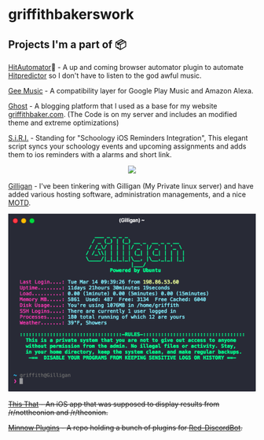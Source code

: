 # griffithbakerswork

## Projects I'm a part of 📦
[HitAutomator]()🚨 - A up and coming browser automator plugin to automate [Hitpredictor](https://hitpredictor.com) so I don't have to listen to the god awful music.

[Gee Music](https://github.com/stevenleeg/geemusic) - A compatibility layer for Google Play Music and Amazon Alexa.

[Ghost](https://github.com/TryGhost/Ghost) - A blogging platform that I used as a base for my website [griffithbaker.com](https://griffithbaker.com). (The Code is on my server and includes an modified theme and extreme optimizations)

[S.i.R.I.](https://github.com/PostsDesert/SiRI) - Standing for "Schoology iOS Reminders Integration", This elegant script syncs your schoology events and upcoming assignments and adds them to ios reminders with a alarms and short link.
<p align="center"><img src="http://i.imgur.com/csdR86p.png?1" /></p>

[Gilligan](https://raw.githubusercontent.com/CSDSpartans/griffithbakerswork/master/Gilligan/GilliganMOTD.png) - I've been tinkering with Gilligan (My Private linux server) and have added various hosting software, administration managements, and a nice [MOTD](https://en.wikipedia.org/wiki/Motd_(Unix)).
<p align="center"><img src="https://raw.githubusercontent.com/CSDSpartans/griffithbakerswork/master/Gilligan/GilliganMOTD.png" /></p>

~~[This That](https://github.com/PostsDesert/ThisThat) - An iOS app that was supposed to display results from /r/nottheonion and /r/theonion.~~

~~[Minnow Plugins](https://github.com/PostsDesert/MinnowPlugins) - A repo holding a bunch of plugins for [Red-DiscordBot](https://github.com/Twentysix26/Red-DiscordBot).~~
